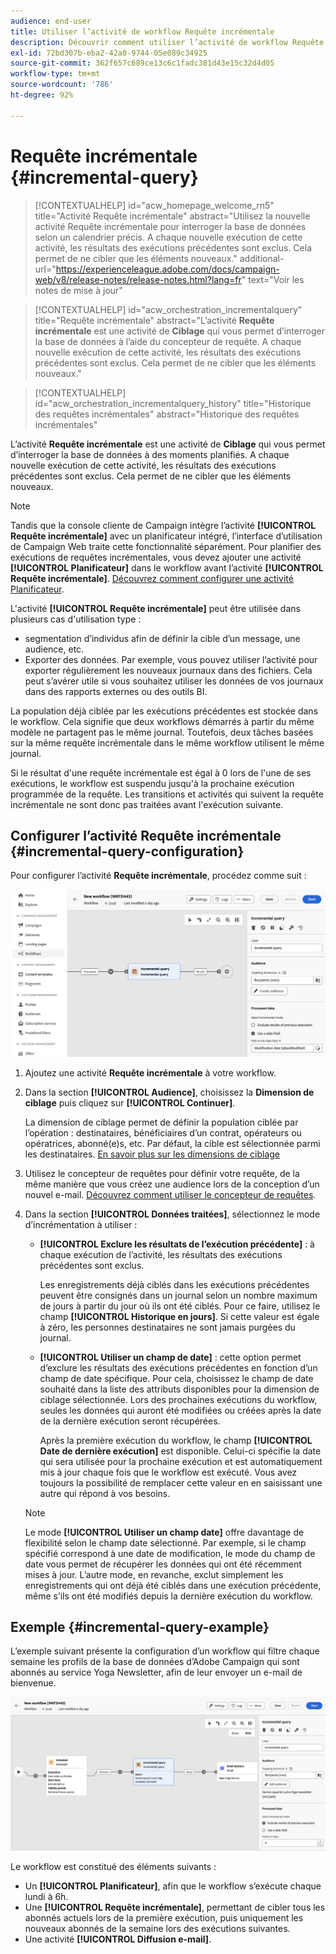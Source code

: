 ```yaml
---
audience: end-user
title: Utiliser l’activité de workflow Requête incrémentale
description: Découvrir comment utiliser l’activité de workflow Requête incrémentale
exl-id: 72bd307b-eba2-42a0-9744-05e089c34925
source-git-commit: 362f657c689ce13c6c1fadc381d43e15c32d4d05
workflow-type: tm+mt
source-wordcount: '786'
ht-degree: 92%

---
```


# Requête incrémentale {#incremental-query}

>[!CONTEXTUALHELP]
>id="acw_homepage_welcome_rn5"
>title="Activité Requête incrémentale"
>abstract="Utilisez la nouvelle activité Requête incrémentale pour interroger la base de données selon un calendrier précis. A chaque nouvelle exécution de cette activité, les résultats des exécutions précédentes sont exclus. Cela permet de ne cibler que les éléments nouveaux."
>additional-url="https://experienceleague.adobe.com/docs/campaign-web/v8/release-notes/release-notes.html?lang=fr" text="Voir les notes de mise à jour"

>[!CONTEXTUALHELP]
>id="acw_orchestration_incrementalquery"
>title="Requête incrémentale"
>abstract="L’activité **Requête incrémentale** est une activité de **Ciblage** qui vous permet d’interroger la base de données à l’aide du concepteur de requête. A chaque nouvelle exécution de cette activité, les résultats des exécutions précédentes sont exclus. Cela permet de ne cibler que les éléments nouveaux."

>[!CONTEXTUALHELP]
>id="acw_orchestration_incrementalquery_history"
>title="Historique des requêtes incrémentales"
>abstract="Historique des requêtes incrémentales"

L’activité **Requête incrémentale** est une activité de **Ciblage** qui vous permet d’interroger la base de données à des moments planifiés. A chaque nouvelle exécution de cette activité, les résultats des exécutions précédentes sont exclus. Cela permet de ne cibler que les éléments nouveaux.

>[!NOTE]
>
>Tandis que la console cliente de Campaign intègre l’activité **[!UICONTROL Requête incrémentale]** avec un planificateur intégré, l’interface d’utilisation de Campaign Web traite cette fonctionnalité séparément. Pour planifier des exécutions de requêtes incrémentales, vous devez ajouter une activité **[!UICONTROL Planificateur]** dans le workflow avant l’activité **[!UICONTROL Requête incrémentale]**. [Découvrez comment configurer une activité Planificateur](scheduler.md).

L&#39;activité **[!UICONTROL Requête incrémentale]** peut être utilisée dans plusieurs cas d&#39;utilisation type :

* segmentation d’individus afin de définir la cible d’un message, une audience, etc.
* Exporter des données. Par exemple, vous pouvez utiliser l’activité pour exporter régulièrement les nouveaux journaux dans des fichiers. Cela peut s’avérer utile si vous souhaitez utiliser les données de vos journaux dans des rapports externes ou des outils BI.

La population déjà ciblée par les exécutions précédentes est stockée dans le workflow. Cela signifie que deux workflows démarrés à partir du même modèle ne partagent pas le même journal. Toutefois, deux tâches basées sur la même requête incrémentale dans le même workflow utilisent le même journal.

Si le résultat d&#39;une requête incrémentale est égal à 0 lors de l&#39;une de ses exécutions, le workflow est suspendu jusqu&#39;à la prochaine exécution programmée de la requête. Les transitions et activités qui suivent la requête incrémentale ne sont donc pas traitées avant l&#39;exécution suivante.

## Configurer l’activité Requête incrémentale {#incremental-query-configuration}

Pour configurer l’activité **Requête incrémentale**, procédez comme suit :

![](../assets/incremental-query.png)

1. Ajoutez une activité **Requête incrémentale** à votre workflow.

1. Dans la section **[!UICONTROL Audience]**, choisissez la **Dimension de ciblage** puis cliquez sur **[!UICONTROL Continuer]**.

   La dimension de ciblage permet de définir la population ciblée par l’opération : destinataires, bénéficiaires d’un contrat, opérateurs ou opératrices, abonné(e)s, etc. Par défaut, la cible est sélectionnée parmi les destinataires. [En savoir plus sur les dimensions de ciblage](../../audience/about-recipients.md#targeting-dimensions)

1. Utilisez le concepteur de requêtes pour définir votre requête, de la même manière que vous créez une audience lors de la conception d’un nouvel e-mail. [Découvrez comment utiliser le concepteur de requêtes](../../query/query-modeler-overview.md).

1. Dans la section **[!UICONTROL Données traitées]**, sélectionnez le mode d’incrémentation à utiliser :

   * **[!UICONTROL Exclure les résultats de l’exécution précédente]** : à chaque exécution de l’activité, les résultats des exécutions précédentes sont exclus.

     Les enregistrements déjà ciblés dans les exécutions précédentes peuvent être consignés dans un journal selon un nombre maximum de jours à partir du jour où ils ont été ciblés. Pour ce faire, utilisez le champ **[!UICONTROL Historique en jours]**. Si cette valeur est égale à zéro, les personnes destinataires ne sont jamais purgées du journal.

   * **[!UICONTROL Utiliser un champ de date]** : cette option permet d’exclure les résultats des exécutions précédentes en fonction d’un champ de date spécifique. Pour cela, choisissez le champ de date souhaité dans la liste des attributs disponibles pour la dimension de ciblage sélectionnée. Lors des prochaines exécutions du workflow, seules les données qui auront été modifiées ou créées après la date de la dernière exécution seront récupérées.

     Après la première exécution du workflow, le champ **[!UICONTROL Date de dernière exécution]** est disponible. Celui-ci spécifie la date qui sera utilisée pour la prochaine exécution et est automatiquement mis à jour chaque fois que le workflow est exécuté. Vous avez toujours la possibilité de remplacer cette valeur en en saisissant une autre qui répond à vos besoins.

   >[!NOTE]
   >
   >Le mode **[!UICONTROL Utiliser un champ date]** offre davantage de flexibilité selon le champ date sélectionné. Par exemple, si le champ spécifié correspond à une date de modification, le mode du champ de date vous permet de récupérer les données qui ont été récemment mises à jour. L’autre mode, en revanche, exclut simplement les enregistrements qui ont déjà été ciblés dans une exécution précédente, même s’ils ont été modifiés depuis la dernière exécution du workflow.

## Exemple {#incremental-query-example}

L’exemple suivant présente la configuration d’un workflow qui filtre chaque semaine les profils de la base de données d’Adobe Campaign qui sont abonnés au service Yoga Newsletter, afin de leur envoyer un e-mail de bienvenue.

![](../assets/incremental-query-example.png)

Le workflow est constitué des éléments suivants :

* Un **[!UICONTROL Planificateur]**, afin que le workflow s’exécute chaque lundi à 6h.
* Une **[!UICONTROL Requête incrémentale]**, permettant de cibler tous les abonnés actuels lors de la première exécution, puis uniquement les nouveaux abonnés de la semaine lors des exécutions suivantes.
* Une activité **[!UICONTROL Diffusion e-mail]**.
